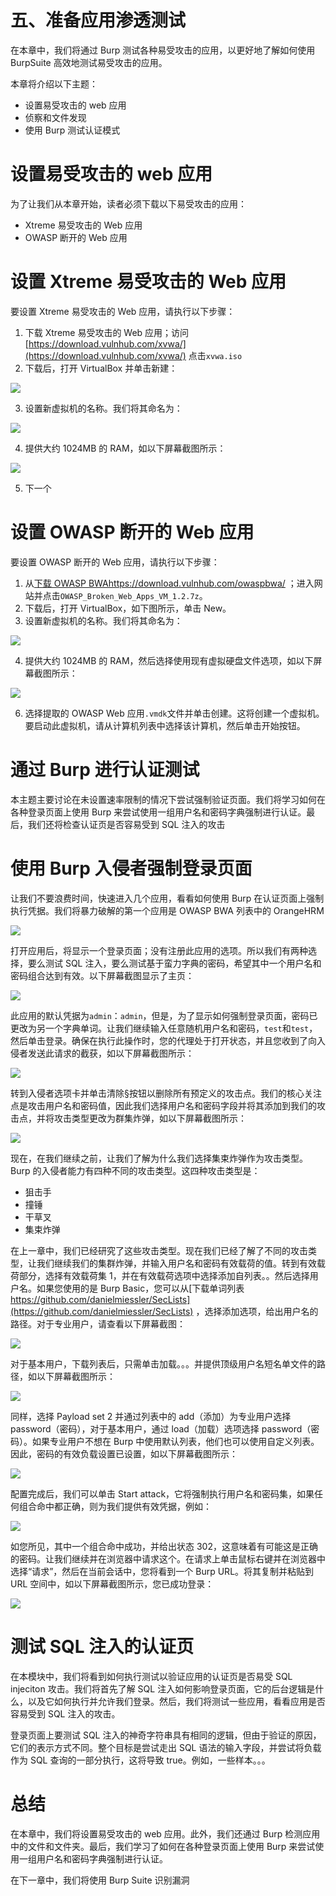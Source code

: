 # 五、准备应用渗透测试

在本章中，我们将通过 Burp 测试各种易受攻击的应用，以更好地了解如何使用 BurpSuite 高效地测试易受攻击的应用。

本章将介绍以下主题：

*   设置易受攻击的 web 应用
*   侦察和文件发现
*   使用 Burp 测试认证模式

# 设置易受攻击的 web 应用

为了让我们从本章开始，读者必须下载以下易受攻击的应用：

*   Xtreme 易受攻击的 Web 应用
*   OWASP 断开的 Web 应用

# 设置 Xtreme 易受攻击的 Web 应用

要设置 Xtreme 易受攻击的 Web 应用，请执行以下步骤：

1.  下载 Xtreme 易受攻击的 Web 应用；访问[https://download.vulnhub.com/xvwa/](https://download.vulnhub.com/xvwa/) 点击`xvwa.iso`
2.  下载后，打开 VirtualBox 并单击新建：

![](img/a86747de-adb5-4943-9075-10961de7fba1.png)

3.  设置新虚拟机的名称。我们将其命名为：

![](img/80d4adf4-e585-4d98-8014-2f5463b15c48.png)

4.  提供大约 1024MB 的 RAM，如以下屏幕截图所示：

![](img/cb8b621f-fb84-4a08-8b58-2f476f3b2ee8.png)

5.  下一个

# 设置 OWASP 断开的 Web 应用

要设置 OWASP 断开的 Web 应用，请执行以下步骤：

1.  从[下载 OWASP BWAhttps://download.vulnhub.com/owaspbwa/](https://download.vulnhub.com/owaspbwa/) ；进入网站并点击`OWASP_Broken_Web_Apps_VM_1.2.7z`。
2.  下载后，打开 VirtualBox，如下图所示，单击 New。
3.  设置新虚拟机的名称。我们将其命名为：

![](img/5893c761-1f94-4240-a41c-5c9158398ea6.png)

4.  提供大约 1024MB 的 RAM，然后选择使用现有虚拟硬盘文件选项，如以下屏幕截图所示：

![](img/9c04b8ce-c9ab-4672-b432-581f8c4bd3e4.png)

6.  选择提取的 OWASP Web 应用`.vmdk`文件并单击创建。这将创建一个虚拟机。要启动此虚拟机，请从计算机列表中选择该计算机，然后单击开始按钮。

# 通过 Burp 进行认证测试

本主题主要讨论在未设置速率限制的情况下尝试强制验证页面。我们将学习如何在各种登录页面上使用 Burp 来尝试使用一组用户名和密码字典强制进行认证。最后，我们还将检查认证页是否容易受到 SQL 注入的攻击

# 使用 Burp 入侵者强制登录页面

让我们不要浪费时间，快速进入几个应用，看看如何使用 Burp 在认证页面上强制执行凭据。我们将暴力破解的第一个应用是 OWASP BWA 列表中的 OrangeHRM

![](img/b68a9314-73a9-448e-8841-5bff0669f1c4.png)

打开应用后，将显示一个登录页面；没有注册此应用的选项。所以我们有两种选择，要么测试 SQL 注入，要么测试基于蛮力字典的密码，希望其中一个用户名和密码组合达到有效。以下屏幕截图显示了主页：

![](img/c69978bb-809f-4c5a-ba2c-ddf25fd741f8.png)

此应用的默认凭据为`admin`：`admin`，但是，为了显示如何强制登录页面，密码已更改为另一个字典单词。让我们继续输入任意随机用户名和密码，`test`和`test`，然后单击登录。确保在执行此操作时，您的代理处于打开状态，并且您收到了向入侵者发送此请求的截获，如以下屏幕截图所示：

![](img/3ce96fac-ce63-4b5c-b79b-8c9671988a5b.png)

转到入侵者选项卡并单击清除§按钮以删除所有预定义的攻击点。我们的核心关注点是攻击用户名和密码值，因此我们选择用户名和密码字段并将其添加到我们的攻击点，并将攻击类型更改为群集炸弹，如以下屏幕截图所示：

![](img/657a6572-c8a7-40cd-a3a4-91c41e77f54d.png)

现在，在我们继续之前，让我们了解为什么我们选择集束炸弹作为攻击类型。Burp 的入侵者能力有四种不同的攻击类型。这四种攻击类型是：

*   狙击手
*   撞锤
*   干草叉
*   集束炸弹

在上一章中，我们已经研究了这些攻击类型。现在我们已经了解了不同的攻击类型，让我们继续我们的集群炸弹，并输入用户名和密码有效载荷的值。转到有效载荷部分，选择有效载荷集 1，并在有效载荷选项中选择添加自列表。。然后选择用户名。如果您使用的是 Burp Basic，您可以从[下载单词列表 https://github.com/danielmiessler/SecLists](https://github.com/danielmiessler/SecLists) ，选择添加选项，给出用户名的路径。对于专业用户，请查看以下屏幕截图：

![](img/283f0b74-34f0-492f-a573-e00a88716800.png)

对于基本用户，下载列表后，只需单击加载。。。并提供顶级用户名短名单文件的路径，如以下屏幕截图所示：

![](img/76fd4f0c-6776-4ac0-9957-536f95fb10a3.png)

同样，选择 Payload set 2 并通过列表中的 add（添加）为专业用户选择 password（密码），对于基本用户，通过 load（加载）选项选择 password（密码）。如果专业用户不想在 Burp 中使用默认列表，他们也可以使用自定义列表。因此，密码的有效负载设置已设置，如以下屏幕截图所示：

![](img/e8099b04-f4e3-49e8-b4df-28ab20d2afbe.png)

配置完成后，我们可以单击 Start attack，它将强制执行用户名和密码集，如果任何组合命中都正确，则为我们提供有效凭据，例如：

![](img/95c9ac8c-9548-4974-8901-d592c8acb198.png)

如您所见，其中一个组合命中成功，并给出状态 302，这意味着有可能这是正确的密码。让我们继续并在浏览器中请求这个。在请求上单击鼠标右键并在浏览器中选择“请求”，然后在当前会话中，您将看到一个 Burp URL。将其复制并粘贴到 URL 空间中，如以下屏幕截图所示，您已成功登录：

![](img/d49069ea-b3b3-4c81-8065-7c195a7c97dd.png)

# 测试 SQL 注入的认证页

在本模块中，我们将看到如何执行测试以验证应用的认证页是否易受 SQL injeciton 攻击。我们将首先了解 SQL 注入如何影响登录页面，它的后台逻辑是什么，以及它如何执行并允许我们登录。然后，我们将测试一些应用，看看应用是否容易受到 SQL 注入的攻击。

登录页面上要测试 SQL 注入的神奇字符串具有相同的逻辑，但由于验证的原因，它们的表示方式不同。整个目标是尝试走出 SQL 语法的输入字段，并尝试将负载作为 SQL 查询的一部分执行，这将导致 true。例如，一些样本。。。

# 总结

在本章中，我们将设置易受攻击的 web 应用。此外，我们还通过 Burp 检测应用中的文件和文件夹。最后，我们学习了如何在各种登录页面上使用 Burp 来尝试使用一组用户名和密码字典强制进行认证。

在下一章中，我们将使用 Burp Suite 识别漏洞
